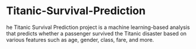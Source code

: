 # Titanic-Survival-Prediction
he Titanic Survival Prediction project is a machine learning-based analysis that predicts whether a passenger survived the Titanic disaster based on various features such as age, gender, class, fare, and more. 
